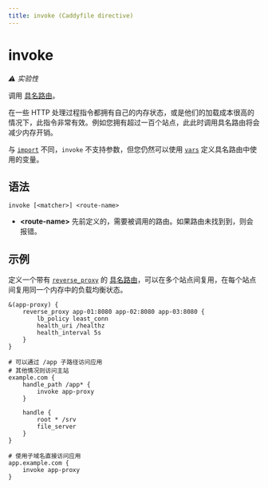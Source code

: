 ```yaml
---
title: invoke (Caddyfile directive)
---
```


# invoke

<i>⚠️ 实验性</i>

调用 [具名路由](/docs/caddyfile/concepts#named-routes)。

在一些 HTTP 处理过程指令都拥有自己的内存状态，或是他们的加载成本很高的情况下，此指令非常有效。例如您拥有超过一百个站点，此此时调用具名路由将会减少内存开销。

<aside class="tip">
	
与 [`import`](/docs/caddyfile/directives/import) 不同，`invoke` 不支持参数，但您仍然可以使用 [`vars`](/docs/caddyfile/directives/vars) 定义具名路由中使用的变量。

</aside>

<h2 id="syntax">
	语法
</h2>

```caddy-d
invoke [<matcher>] <route-name>
```

- **&lt;route-name&gt;** 先前定义的，需要被调用的路由。如果路由未找到到，则会报错。

<h2 id="examples">
	示例
</h2>

定义一个带有 [`reverse_proxy`](/docs/caddyfile/directives/reverse_proxy) 的 [具名路由](/docs/caddyfile/concepts#named-routes)，可以在多个站点间复用，在每个站点间复用同一个内存中的负载均衡状态。

```caddy
&(app-proxy) {
	reverse_proxy app-01:8080 app-02:8080 app-03:8080 {
		lb_policy least_conn
		health_uri /healthz
		health_interval 5s
	}
}

# 可以通过 /app 子路径访问应用
# 其他情况则访问主站
example.com {
	handle_path /app* {
		invoke app-proxy
	}

	handle {
		root * /srv
		file_server
	}
}

# 使用子域名直接访问应用
app.example.com {
	invoke app-proxy
}
```
